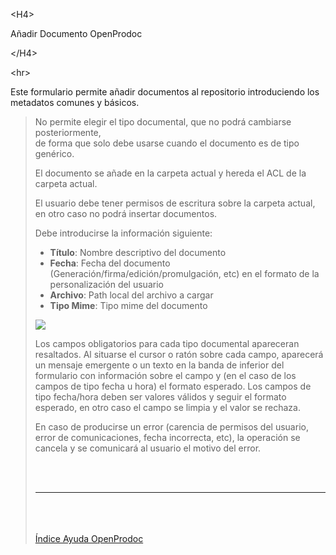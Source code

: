 

&lt;H4&gt;

Añadir Documento OpenProdoc

&lt;/H4&gt;



&lt;hr&gt;


<p>Este formulario permite añadir documentos al repositorio introduciendo los metadatos comunes y  básicos.<br>
<blockquote>No permite elegir el tipo documental, que no podrá cambiarse posteriormente,<br>
de forma que solo debe usarse cuando el documento es de tipo genérico.</p>
<p>El documento se añade en la carpeta actual y hereda el ACL de la carpeta actual.</p>
<p>El usuario debe tener permisos de escritura sobre la carpeta actual, en otro caso no podrá insertar documentos.</p>
<p>Debe introducirse la información siguiente:</p>
<ul>
<li><b>Título</b>: Nombre descriptivo del documento</li>
<li><b>Fecha</b>: Fecha del documento (Generación/firma/edición/promulgación, etc) en el formato de la personalización del usuario</li>
<li><b>Archivo</b>: Path local del archivo a cargar</li>
<li><b>Tipo Mime</b>: Tipo mime del documento</li>
</ul>
<p> <img src='http://dl.dropbox.com/u/49603479/OpenProdoc/ES/Img/AddDoc.jpg' /> </p>
<p>Los campos obligatorios para cada tipo documental apareceran resaltados. Al situarse el cursor o ratón sobre cada campo, aparecerá un mensaje emergente o un texto en la banda de inferior del formulario con información sobre el campo y (en el caso de los campos de tipo fecha u hora) el formato esperado. Los campos de tipo fecha/hora deben ser valores válidos y seguir el formato esperado, en otro caso el campo se limpia y el valor se rechaza.</p>
<p>En caso de producirse un error (carencia de permisos del usuario, error de comunicaciones, fecha incorrecta, etc), la operación se cancela y se comunicará al usuario el motivo del error.</p>
<br>
<br>
<hr><br>
<br>
<br>
<a href='ES_HelpIndex.md'>Índice Ayuda OpenProdoc</a>